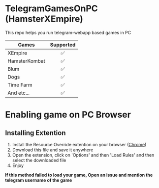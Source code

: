# TelegramGamesOnPC (HamsterXEmpire)
This repo helps you run telegram-webapp based games in PC

| Games  | Supported |
|-----|:-----:|
| XEmpire  |  ✅  |
| HamsterKombat  |  ✅  |
| Blum  |  ✅  |
| Dogs  |  ✅  |
| Time Farm  |  ✅  |
| And etc...  |  ✅  |

# Enabling game on PC Browser
## Installing Extention
1. Install the Resource Override extention on your browser ([Chrome](https://chromewebstore.google.com/detail/resource-override/pkoacgokdfckfpndoffpifphamojphii))
2. Download this file and save it anywhere
3. Open the extension, click on 'Options' and then 'Load Rules' and then select the downloaded file
4. Enjoy


**If this method failed to load your game, Open an issue and mention the telegram username of the game**
